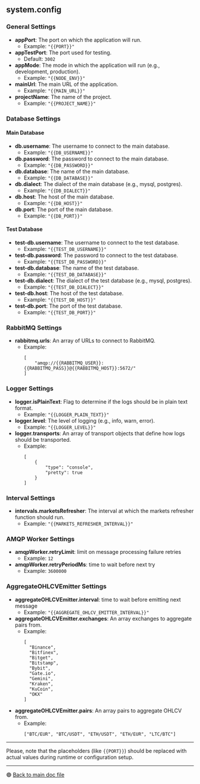 ## system.config

### General Settings

- **appPort**: The port on which the application will run. 
  - Example: `"{{PORT}}"`
- **appTestPort**: The port used for testing. 
  - Default: `3002`
- **appMode**: The mode in which the application will run (e.g., development, production). 
  - Example: `"{{NODE_ENV}}"`
- **mainUrl**: The main URL of the application. 
  - Example: `"{{MAIN_URL}}"`
- **projectName**: The name of the project. 
  - Example: `"{{PROJECT_NAME}}"`

### Database Settings

#### Main Database

- **db.username**: The username to connect to the main database. 
  - Example: `"{{DB_USERNAME}}"`
- **db.password**: The password to connect to the main database. 
  - Example: `"{{DB_PASSWORD}}"`
- **db.database**: The name of the main database. 
  - Example: `"{{DB_DATABASE}}"`
- **db.dialect**: The dialect of the main database (e.g., mysql, postgres). 
  - Example: `"{{DB_DIALECT}}"`
- **db.host**: The host of the main database. 
  - Example: `"{{DB_HOST}}"`
- **db.port**: The port of the main database. 
  - Example: `"{{DB_PORT}}"`

#### Test Database

- **test-db.username**: The username to connect to the test database. 
  - Example: `"{{TEST_DB_USERNAME}}"`
- **test-db.password**: The password to connect to the test database. 
  - Example: `"{{TEST_DB_PASSWORD}}"`
- **test-db.database**: The name of the test database. 
  - Example: `"{{TEST_DB_DATABASE}}"`
- **test-db.dialect**: The dialect of the test database (e.g., mysql, postgres). 
  - Example: `"{{TEST_DB_DIALECT}}"`
- **test-db.host**: The host of the test database. 
  - Example: `"{{TEST_DB_HOST}}"`
- **test-db.port**: The port of the test database. 
  - Example: `"{{TEST_DB_PORT}}"`

### RabbitMQ Settings

- **rabbitmq.urls**: An array of URLs to connect to RabbitMQ. 
  - Example: 
    ```
    [
        "amqp://{{RABBITMQ_USER}}:{{RABBITMQ_PASS}}@{{RABBITMQ_HOST}}:5672/"
    ]
    ```

### Logger Settings

- **logger.isPlainText**: Flag to determine if the logs should be in plain text format. 
  - Example: `"{{LOGGER_PLAIN_TEXT}}"`
- **logger.level**: The level of logging (e.g., info, warn, error). 
  - Example: `"{{LOGGER_LEVEL}}"`
- **logger.transports**: An array of transport objects that define how logs should be transported. 
  - Example: 
    ```
    [
        {
            "type": "console",
            "pretty": true
        }
    ]
    ```

### Interval Settings

- **intervals.marketsRefresher**: The interval at which the markets refresher function should run. 
  - Example: `"{{MARKETS_REFRESHER_INTERVAL}}"`

### AMQP Worker Settings

- **amqpWorker.retryLimit**: limit on message processing failure retries 
  - Example: `12`
- **amqpWorker.retryPeriodMs**: time to wait before next try 
  - Example: `3600000`

### AggregateOHLCVEmitter Settings

- **aggregateOHLCVEmitter.interval**: time to wait before emitting next message
  - Example: `"{{AGGREGATE_OHLCV_EMITTER_INTERVAL}}"`
- **aggregateOHLCVEmitter.exchanges**: An array exchanges to aggregate pairs from. 
  - Example: 
    ```
    [
      "Binance",
      "Bitfinex",
      "Bitget",
      "Bitstamp",
      "Bybit",
      "Gate.io",
      "Gemini",
      "Kraken",
      "KuCoin",
      "OKX"
    ]
    ```
- **aggregateOHLCVEmitter.pairs**: An array pairs to aggregate OHLCV from. 
  - Example: 
    ```
    ["BTC/EUR", "BTC/USDT", "ETH/USDT", "ETH/EUR", "LTC/BTC"]
    ```

---

Please, note that the placeholders (like `{{PORT}}`) should be replaced with actual values during runtime or configuration setup.

---

 🟣 [Back to main doc file](../../README.md)
